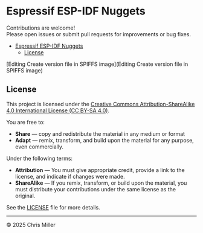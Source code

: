 # Espressif ESP-IDF Nuggets

Contributions are welcome!  
Please open issues or submit pull requests for improvements or bug fixes.

- [Espressif ESP-IDF Nuggets](#espressif-esp-idf-nuggets)
  - [License](#license)

[Editing Create version file in SPIFFS image](Editing Create version file in SPIFFS image)

## License

This project is licensed under the [Creative Commons Attribution-ShareAlike 4.0 International License (CC BY-SA 4.0)](https://creativecommons.org/licenses/by-sa/4.0/).

You are free to:
- **Share** — copy and redistribute the material in any medium or format
- **Adapt** — remix, transform, and build upon the material for any purpose, even commercially.

Under the following terms:
- **Attribution** — You must give appropriate credit, provide a link to the license, and indicate if changes were made.
- **ShareAlike** — If you remix, transform, or build upon the material, you must distribute your contributions under the same license as the original.

See the [LICENSE](LICENSE) file for more details.

---

© 2025 Chris Miller
